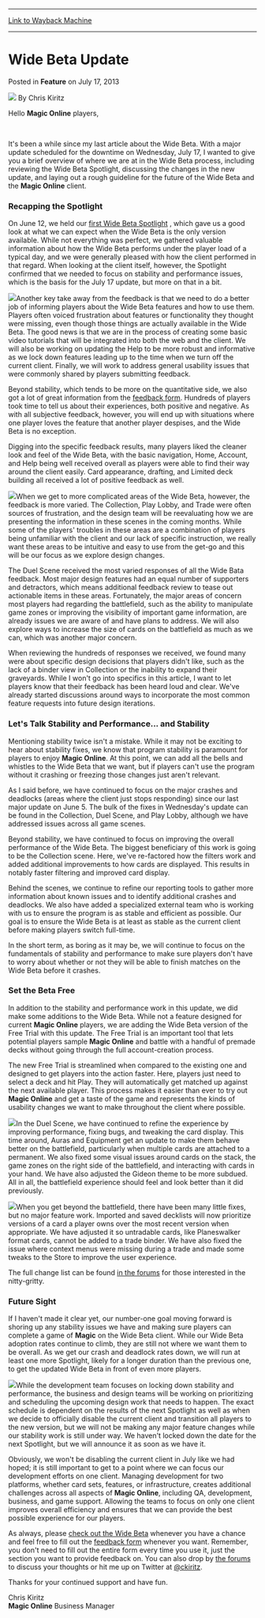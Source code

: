 
---
[Link to Wayback Machine](https://web.archive.org/web/20201111190816/https://magic.wizards.com/en/articles/archive/wide-beta-update-2013-07-17)

[_metadata_:author]:- "Chris Kiritz"
[_metadata_:description]:- "Hello Magic Online players,   It's been a while since my last article about the Wide Beta. With a major update scheduled for the downtime on Wednesday, July 17, I wanted to give you a brief overview of where we are at in the Wide Beta process, including reviewing the Wide Beta Spotlight, discussing the changes in the new update, and laying out a rough guideline for the future of the Wide Beta and the Magic Online client."
[_metadata_:generator]:- "Drupal 7 (http://drupal.org)"
[_metadata_:node]:- "682676"
[_metadata_:publish_date]:- "2013-07-17"
[_metadata_:source]:- "div-main-content"
[_metadata_:title]:- "Wide Beta Update"
[_metadata_:wayback_capture_timestamp]:- "2020-11-11 19:08:16"
[_metadata_:wayback_raw_url]:- "https://web.archive.org/web/20201111190816id_/https://magic.wizards.com/en/articles/archive/wide-beta-update-2013-07-17"
[_metadata_:wayback_url]:- "https://magic.wizards.com/en/articles/archive/wide-beta-update-2013-07-17"
---


Wide Beta Update
================



 Posted in **Feature**
 on July 17, 2013 






![](https://media.magic.wizards.com/styles/auth_small/public/images/hero/wizardslogo_thumb.jpg)
By Chris Kiritz












Hello **Magic Online** players,


 

It's been a while since my last article about the Wide Beta. With a major update scheduled for the downtime on Wednesday, July 17, I wanted to give you a brief overview of where we are at in the Wide Beta process, including reviewing the Wide Beta Spotlight, discussing the changes in the new update, and laying out a rough guideline for the future of the Wide Beta and the **Magic Online** client.


### Recapping the Spotlight


On June 12, we held our [first Wide Beta Spotlight](http://www.wizards.com/Magic/Magazine/Article.aspx?x=mtg/daily/other/06042013c) , which gave us a good look at what we can expect when the Wide Beta is the only version available. While not everything was perfect, we gathered valuable information about how the Wide Beta performs under the player load of a typical day, and we were generally pleased with how the client performed in that regard. When looking at the client itself, however, the Spotlight confirmed that we needed to focus on stability and performance issues, which is the basis for the July 17 update, but more on that in a bit.


![](https://media.magic.wizards.com/image_legacy_migration/images/magic/daily/features/feat256b_glaringspotlight.jpg)Another key take away from the feedback is that we need to do a better job of informing players about the Wide Beta features and how to use them. Players often voiced frustration about features or functionality they thought were missing, even though those things are actually available in the Wide Beta. The good news is that we are in the process of creating some basic video tutorials that will be integrated into both the web and the client. We will also be working on updating the Help to be more robust and informative as we lock down features leading up to the time when we turn off the current client. Finally, we will work to address general usability issues that were commonly shared by players submitting feedback.


Beyond stability, which tends to be more on the quantitative side, we also got a lot of great information from the [feedback form](http://www.surveygizmo.com/s3/1028055/Magic-Online-Wide-Beta-Feedback-Form). Hundreds of players took time to tell us about their experiences, both positive and negative. As with all subjective feedback, however, you will end up with situations where one player loves the feature that another player despises, and the Wide Beta is no exception.


Digging into the specific feedback results, many players liked the cleaner look and feel of the Wide Beta, with the basic navigation, Home, Account, and Help being well received overall as players were able to find their way around the client easily. Card appearance, drafting, and Limited deck building all received a lot of positive feedback as well.


![](https://media.magic.wizards.com/image_legacy_migration/images/magic/daily/features/feat256b_parallectricfeedback.jpg)When we get to more complicated areas of the Wide Beta, however, the feedback is more varied. The Collection, Play Lobby, and Trade were often sources of frustration, and the design team will be reevaluating how we are presenting the information in these scenes in the coming months. While some of the players' troubles in these areas are a combination of players being unfamiliar with the client and our lack of specific instruction, we really want these areas to be intuitive and easy to use from the get-go and this will be our focus as we explore design changes.


The Duel Scene received the most varied responses of all the Wide Bata feedback. Most major design features had an equal number of supporters and detractors, which means additional feedback review to tease out actionable items in these areas. Fortunately, the major areas of concern most players had regarding the battlefield, such as the ability to manipulate game zones or improving the visibility of important game information, are already issues we are aware of and have plans to address. We will also explore ways to increase the size of cards on the battlefield as much as we can, which was another major concern.


When reviewing the hundreds of responses we received, we found many were about specific design decisions that players didn't like, such as the lack of a binder view in Collection or the inability to expand their graveyards. While I won't go into specifics in this article, I want to let players know that their feedback has been heard loud and clear. We've already started discussions around ways to incorporate the most common feature requests into future design iterations.


### Let's Talk Stability and Performance... and Stability


Mentioning stability twice isn't a mistake. While it may not be exciting to hear about stability fixes, we know that program stability is paramount for players to enjoy **Magic Online**. At this point, we can add all the bells and whistles to the Wide Beta that we want, but if players can't use the program without it crashing or freezing those changes just aren't relevant.


As I said before, we have continued to focus on the major crashes and deadlocks (areas where the client just stops responding) since our last major update on June 5. The bulk of the fixes in Wednesday's update can be found in the Collection, Duel Scene, and Play Lobby, although we have addressed issues across all game scenes.


Beyond stability, we have continued to focus on improving the overall performance of the Wide Beta. The biggest beneficiary of this work is going to be the Collection scene. Here, we've re-factored how the filters work and added additional improvements to how cards are displayed. This results in notably faster filtering and improved card display.


Behind the scenes, we continue to refine our reporting tools to gather more information about known issues and to identify additional crashes and deadlocks. We also have added a specialized external team who is working with us to ensure the program is as stable and efficient as possible. Our goal is to ensure the Wide Beta is at least as stable as the current client before making players switch full-time.


In the short term, as boring as it may be, we will continue to focus on the fundamentals of stability and performance to make sure players don't have to worry about whether or not they will be able to finish matches on the Wide Beta before it crashes.


### Set the Beta Free


In addition to the stability and performance work in this update, we did make some additions to the Wide Beta. While not a feature designed for current **Magic Online** players, we are adding the Wide Beta version of the Free Trial with this update. The Free Trial is an important tool that lets potential players sample **Magic Online** and battle with a handful of premade decks without going through the full account-creation process.


The new Free Trial is streamlined when compared to the existing one and designed to get players into the action faster. Here, players just need to select a deck and hit Play. They will automatically get matched up against the next available player. This process makes it easier than ever to try out **Magic Online** and get a taste of the game and represents the kinds of usability changes we want to make throughout the client where possible.


![](https://media.magic.wizards.com/image_legacy_migration/images/magic/daily/features/feat256b_freetrial.jpg)In the Duel Scene, we have continued to refine the experience by improving performance, fixing bugs, and tweaking the card display. This time around, Auras and Equipment get an update to make them behave better on the battlefield, particularly when multiple cards are attached to a permanent. We also fixed some visual issues around cards on the stack, the game zones on the right side of the battlefield, and interacting with cards in your hand. We have also adjusted the Gideon theme to be more subdued. All in all, the battlefield experience should feel and look better than it did previously.


![](https://media.magic.wizards.com/image_legacy_migration/images/magic/daily/features/feat256b_duelscene.jpg)When you get beyond the battlefield, there have been many little fixes, but no major feature work. Imported and saved decklists will now prioritize versions of a card a player owns over the most recent version when appropriate. We have adjusted it so untradable cards, like Planeswalker format cards, cannot be added to a trade binder. We have also fixed the issue where context menus were missing during a trade and made some tweaks to the Store to improve the user experience.


The full change list can be found [in the forums](http://community.wizards.com/magiconline/blog/2013/07/16/announcements_july_16,_2013) for those interested in the nitty-gritty.


### Future Sight


If I haven't made it clear yet, our number-one goal moving forward is shoring up any stability issues we have and making sure players can complete a game of **Magic** on the Wide Beta client. While our Wide Beta adoption rates continue to climb, they are still not where we want them to be overall. As we get our crash and deadlock rates down, we will run at least one more Spotlight, likely for a longer duration than the previous one, to get the updated Wide Beta in front of even more players.


![](https://media.magic.wizards.com/image_legacy_migration/images/magic/daily/features/feat256b_futuresight.jpg)While the development team focuses on locking down stability and performance, the business and design teams will be working on prioritizing and scheduling the upcoming design work that needs to happen. The exact schedule is dependent on the results of the next Spotlight as well as when we decide to officially disable the current client and transition all players to the new version, but we will not be making any major feature changes while our stability work is still under way. We haven't locked down the date for the next Spotlight, but we will announce it as soon as we have it.


Obviously, we won't be disabling the current client in July like we had hoped; it is still important to get to a point where we can focus our development efforts on one client. Managing development for two platforms, whether card sets, features, or infrastructure, creates additional challenges across all aspects of **Magic Online**, including QA, development, business, and game support. Allowing the teams to focus on only one client improves overall efficiency and ensures that we can provide the best possible experience for our players.


As always, please [check out the Wide Beta](http://mtgoclientdepot.onlinegaming.wizards.com/setup.exe) whenever you have a chance and feel free to fill out the [feedback form](http://www.surveygizmo.com/s3/1028055/Magic-Online-Wide-Beta-Feedback-Form)  whenever you want. Remember, you don't need to fill out the entire form every time you use it, just the section you want to provide feedback on. You can also drop by [the forums](http://community.wizards.com/go/forum/view/75846/135046/Magic_Online_General)  to discuss your thoughts or hit me up on Twitter at [@ckiritz](https://twitter.com/CKiritz).


Thanks for your continued support and have fun.


Chris Kiritz  
**Magic Online** Business Manager









